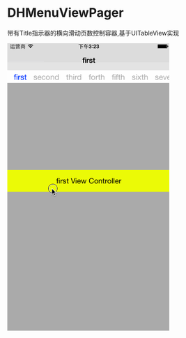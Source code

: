 DHMenuViewPager
===============

带有Title指示器的横向滑动页数控制容器,基于UITableView实现

<img src="./DHMenuViewPager/ViewPager.gif" />
